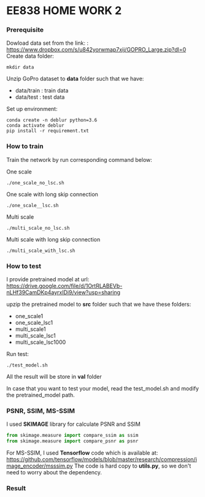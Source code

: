 EE838 HOME WORK 2
======================
### Prerequisite

Dowload data set from the link: : https://www.dropbox.com/s/u842yorwmap7xij/GOPRO_Large.zip?dl=0 \
Create data folder:

```mkdir data``` 

Unzip GoPro dataset to **data** folder such that we have:
- data/train : train data
- data/test : test data

Set up environment:

```conda create -n deblur python=3.6```\
```conda activate deblur```\
```pip install -r requirement.txt```

### How to train 
Train the network by run corresponding command below:

One scale

```./one_scale_no_lsc.sh``` 

One scale with long skip connection

```./one_scale__lsc.sh```

Multi scale 

```./multi_scale_no_lsc.sh```

Multi scale with long skip connection 

```./multi_scale_with_lsc.sh```

### How to test 
I provide pretrained model at url: https://drive.google.com/file/d/1OrtRLABEVb-nLHf39CamDKp4ayrxIDi9/view?usp=sharing

upzip the pretrained model to **src** folder such that we have these folders:
- one_scale1
- one_scale_lsc1
- multi_scale1
- multi_scale_lsc1
- multi_scale_lsc1000

Run test:

```./test_model.sh```

All the result will be store in **val** folder

In case that you want to test your model, read the test_model.sh and modify the pretrained_model path.

### PSNR, SSIM, MS-SSIM
I used **SKIMAGE** library for calculate PSNR and SSIM 

```python
from skimage.measure import compare_ssim as ssim
from skimage.measure import compare_psnr as psnr
```

For MS-SSIM, I used **Tensorflow** code which is available at: https://github.com/tensorflow/models/blob/master/research/compression/image_encoder/msssim.py
The code is hard copy to **utils.py**, so we don't need to worry about the dependency. 

 
### Result


